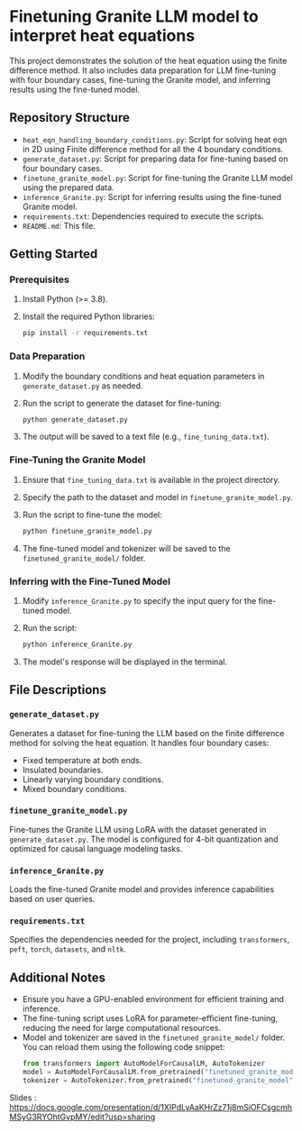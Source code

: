 # Finetuning Granite LLM model to interpret heat equations

This project demonstrates the solution of the heat equation using the finite difference method. It also includes data preparation for LLM fine-tuning with four boundary cases, fine-tuning the Granite model, and inferring results using the fine-tuned model.

## Repository Structure
- `heat_eqn_handling_boundary_conditions.py`: Script for solving heat eqn in 2D using Finite difference method for all the 4 boundary conditions.
- `generate_dataset.py`: Script for preparing data for fine-tuning based on four boundary cases.
- `finetune_granite_model.py`: Script for fine-tuning the Granite LLM model using the prepared data.
- `inference_Granite.py`: Script for inferring results using the fine-tuned Granite model.
- `requirements.txt`: Dependencies required to execute the scripts.
- `README.md`: This file.

## Getting Started

### Prerequisites

1. Install Python (>= 3.8).
2. Install the required Python libraries:

   ```bash
   pip install -r requirements.txt
   ```

### Data Preparation

1. Modify the boundary conditions and heat equation parameters in `generate_dataset.py` as needed.
2. Run the script to generate the dataset for fine-tuning:

   ```bash
   python generate_dataset.py
   ```
3. The output will be saved to a text file (e.g., `fine_tuning_data.txt`).

### Fine-Tuning the Granite Model

1. Ensure that `fine_tuning_data.txt` is available in the project directory.
2. Specify the path to the dataset and model in `finetune_granite_model.py`.
3. Run the script to fine-tune the model:

   ```bash
   python finetune_granite_model.py
   ```
4. The fine-tuned model and tokenizer will be saved to the `finetuned_granite_model/` folder.

### Inferring with the Fine-Tuned Model

1. Modify `inference_Granite.py` to specify the input query for the fine-tuned model.
2. Run the script:

   ```bash
   python inference_Granite.py
   ```
3. The model's response will be displayed in the terminal.

## File Descriptions

### `generate_dataset.py`
Generates a dataset for fine-tuning the LLM based on the finite difference method for solving the heat equation. It handles four boundary cases:
- Fixed temperature at both ends.
- Insulated boundaries.
- Linearly varying boundary conditions.
- Mixed boundary conditions.

### `finetune_granite_model.py`
Fine-tunes the Granite LLM using LoRA with the dataset generated in `generate_dataset.py`. The model is configured for 4-bit quantization and optimized for causal language modeling tasks.

### `inference_Granite.py`
Loads the fine-tuned Granite model and provides inference capabilities based on user queries.

### `requirements.txt`
Specifies the dependencies needed for the project, including `transformers`, `peft`, `torch`, `datasets`, and `nltk`.

## Additional Notes

- Ensure you have a GPU-enabled environment for efficient training and inference.
- The fine-tuning script uses LoRA for parameter-efficient fine-tuning, reducing the need for large computational resources.
- Model and tokenizer are saved in the `finetuned_granite_model/` folder. You can reload them using the following code snippet:
  ```python
  from transformers import AutoModelForCausalLM, AutoTokenizer
  model = AutoModelForCausalLM.from_pretrained("finetuned_granite_model")
  tokenizer = AutoTokenizer.from_pretrained("finetuned_granite_model")
  ```
Slides : https://docs.google.com/presentation/d/1XIPdLyAaKHrZz71j8mSiOFCsgcmhMSyG3RYOhtGvpMY/edit?usp=sharing
